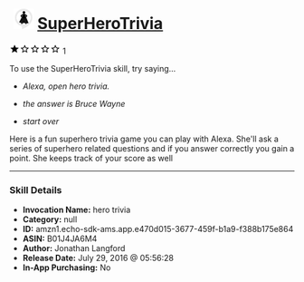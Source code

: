 # &nbsp;<img src="skill_icon" alt="SuperHeroTrivia icon" width="36"> [SuperHeroTrivia](http://alexa.amazon.com/#skills/amzn1.echo-sdk-ams.app.e470d015-3677-459f-b1a9-f388b175e864)
![1 stars](../../images/ic_star_black_18dp_1x.png)![1 stars](../../images/ic_star_border_black_18dp_1x.png)![1 stars](../../images/ic_star_border_black_18dp_1x.png)![1 stars](../../images/ic_star_border_black_18dp_1x.png)![1 stars](../../images/ic_star_border_black_18dp_1x.png) 1

To use the SuperHeroTrivia skill, try saying...

* *Alexa, open hero trivia.*

* *the answer is Bruce Wayne*

* *start over*

Here is a fun superhero trivia game you can play with Alexa. She'll ask a series of superhero related questions and if you answer correctly you gain a point. She keeps track of your score as well

***

### Skill Details

* **Invocation Name:** hero trivia
* **Category:** null
* **ID:** amzn1.echo-sdk-ams.app.e470d015-3677-459f-b1a9-f388b175e864
* **ASIN:** B01J4JA6M4
* **Author:** Jonathan Langford
* **Release Date:** July 29, 2016 @ 05:56:28
* **In-App Purchasing:** No
